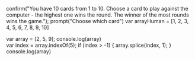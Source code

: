 
confirm("You have 10 cards from 1 to 10. Choose a card to play against the computer - the highest one wins the round. The winner of the most rounds wins the game."); 
prompt("Choose which card")
var arrayHuman = [1, 2, 3, 4, 5, 6, 7, 8, 9, 10]


var array = [2, 5, 9];
console.log(array)	
var index = array.indexOf(5);
if (index > -1) {
    array.splice(index, 1);
}
console.log(array)




